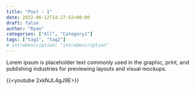 ```yaml
---
title: "Post - 1"
date: 2022-06-12T14:27:52+08:00
draft: false
author: "Ryan"
categories: ["All", "Category1"]
tags: ["tag1", "tag2"]
# introDescription: "introDescription"
---
```


Lorem ipsum is placeholder text commonly used in the graphic, print, and publishing industries for previewing layouts and visual mockups.

{{<youtube 2xkNJL4gJ9E>}}
